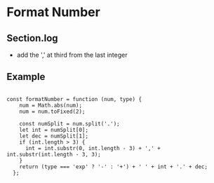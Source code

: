 # Format Number

## Section.log

- add the ',' at third from the last integer

## Example

<pre><code>
const formatNumber = function (num, type) {
    num = Math.abs(num);
    num = num.toFixed(2);

    const numSplit = num.split('.');
    let int = numSplit[0];
    let dec = numSplit[1];
    if (int.length > 3) {
      int = int.substr(0, int.length - 3) + ',' + int.substr(int.length - 3, 3);
    }
    return (type === 'exp' ? '-' : '+') + ' ' + int + '.' + dec;
  };
</code></pre>
